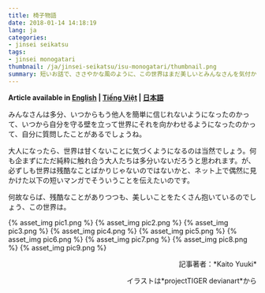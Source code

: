 ```yaml
---
title: 椅子物語
date: 2018-01-14 14:18:19
lang: ja
categories:
- jinsei seikatsu
tags: 
- jinsei monogatari
thumbnail: /ja/jinsei-seikatsu/isu-monogatari/thumbnail.png
summary: 短いお話で、ささやかな風のように、この世界はまだ美しいとみんなさんを気付かせる物語だと思います。
---
```


**Article available in [English](https://tsukie.com/en/lifestyle/the-chair/) | [Tiếng Việt](https://tsukie.com/vi/cuoc-song/cai-ghe/) | [日本語](https://tsukie.com/ja/jinsei-seikatsu/isu-monogatari/)**

みんなさんは多分、いつからもう他人を簡単に信じれないようになったのかって、いつから自分を守る壁を立って世界にそれを向かわせるようになったのかって、自分に質問したことがあるでしょうね。

大人になったら、世界は甘くないことに気づくようになるのは当然でしょう。何も企まずにただ純粋に触れ合う大人たちは多分いないだろうと思われます。が、必ずしも世界は残酷なことばかりじゃないのではないかと、ネット上で偶然に見かけた以下の短いマンガでそういうことを伝えたいのです。

何故ならば、残酷なことがありつつも、美しいことをたくさん抱いているのでしょう、この世界は。

{% asset_img pic1.png %}
{% asset_img pic2.png %}
{% asset_img pic3.png %}
{% asset_img pic4.png %}
{% asset_img pic5.png %}
{% asset_img pic6.png %}
{% asset_img pic7.png %}
{% asset_img pic8.png %}
{% asset_img pic9.png %}

<p style="text-align:right">記事著者：*Kaito Yuuki*</p><p style="text-align:right">イラストは*projectTIGER devianart*から</p>